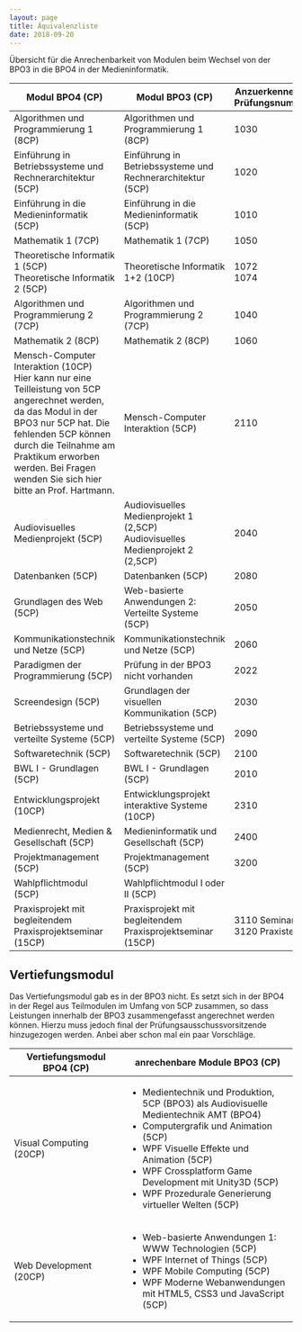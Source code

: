 ```yaml
---
layout: page
title: Äquivalenzliste
date: 2018-09-20
---
```


Übersicht für die Anrechenbarkeit von Modulen beim Wechsel von der BPO3 in die BPO4 in der Medieninformatik.


  <table cellspacing="0" cellpadding="0" class="t1">
    <thead>
      <tr>
        <th width="40%">Modul BPO4 (CP)</th>
        <th width="40%">Modul BPO3 (CP)</th>
        <th>Anzuerkennende Prüfungsnummer</th>
      </tr>
    </thead>
      <tbody>
      <tr>
        <td>Algorithmen und Programmierung 1 (8CP)</td>
        <td>Algorithmen und Programmierung 1 (8CP)</td>
        <td>1030</td>
      </tr>
      <tr>
        <td>Einführung in Betriebssysteme und Rechnerarchitektur<span class="Apple-converted-space">  </span>(5CP)</td>
        <td>Einführung in Betriebssysteme und Rechnerarchitektur (5CP)</td>
        <td>1020</td>
      </tr>
      <tr>
        <td>Einführung in die Medieninformatik<span class="Apple-converted-space">  </span>(5CP)</td>
        <td>Einführung in die Medieninformatik (5CP)</td>
        <td>1010</td>
      </tr>
      <tr>
        <td>Mathematik 1 (7CP)</td>
        <td>Mathematik 1 (7CP)</td>
        <td>1050</td>
      </tr>
      <tr>
        <td>Theoretische Informatik 1 (5CP)<br>Theoretische Informatik 2 (5CP)</td>
        <td>Theoretische Informatik 1+2 (10CP)</td>
        <td>1072<br>1074</td>
      </tr>
      <tr>
        <td>Algorithmen und Programmierung 2 (7CP)</td>
        <td>Algorithmen und Programmierung 2 (7CP)</td>
        <td>1040</td>
      </tr>
      <tr>
        <td>Mathematik 2 (8CP)</td>
        <td>Mathematik 2 (8CP)</td>
        <td>1060</td>
      </tr>
      <tr>
        <td>Mensch-Computer Interaktion (10CP)<br><span class="is-small is-less-important">Hier kann nur eine Teilleistung von 5CP angerechnet werden, da das Modul in der BPO3 nur 5CP hat. Die fehlenden 5CP können durch die Teilnahme am Praktikum erworben werden. Bei Fragen wenden Sie sich hier bitte an Prof. Hartmann.</span></td>
        <td>Mensch-Computer Interaktion (5CP)</td>
        <td>2110</td>
      </tr>
      <tr>
        <td>Audiovisuelles Medienprojekt (5CP)</td>
        <td>Audiovisuelles Medienprojekt 1 (2,5CP)<br>Audiovisuelles Medienprojekt 2 (2,5CP)</td>
        <td>2040</td>
      </tr>
      <tr>
        <td>Datenbanken (5CP)</td>
        <td>Datenbanken (5CP)</td>
        <td>2080</td>
      </tr>
      <tr>
        <td>Grundlagen des Web (5CP)</td>
        <td>Web-basierte Anwendungen 2: Verteilte Systeme (5CP)</td>
        <td>2050</td>
      </tr>
      <tr>
        <td>Kommunikationstechnik und Netze (5CP)</td>
        <td>Kommunikationstechnik und Netze (5CP)</td>
        <td>2060</td>
      </tr>
      <tr>
        <td>Paradigmen der Programmierung (5CP)</td>
        <td>Prüfung in der BPO3 nicht vorhanden</td>
        <td>2022</td>
      </tr>
      <tr>
        <td>Screendesign (5CP)</td>
        <td>Grundlagen der visuellen Kommunikation (5CP)</td>
        <td>2030</td>
      </tr>
      <tr>
        <td>Betriebssysteme und verteilte Systeme (5CP)</td>
        <td>Betriebssysteme und verteilte Systeme (5CP)</td>
        <td>2090</td>
      </tr>
      <tr>
        <td>Softwaretechnik (5CP)</td>
        <td>Softwaretechnik (5CP)</td>
        <td>2100</td>
      </tr>
      <tr>
        <td>BWL I - Grundlagen (5CP)</td>
        <td>BWL I - Grundlagen (5CP)</td>
        <td>2010</td>
      </tr>
      <tr>
        <td>Entwicklungsprojekt (10CP)</td>
        <td>Entwicklungsprojekt interaktive Systeme (10CP)</td>
        <td>2310</td>
      </tr>
      <tr>
        <td>Medienrecht, Medien & Gesellschaft (5CP)</td>
        <td>Medieninformatik und Gesellschaft (5CP)</td>
        <td>2400</td>
        </tr>
      <tr>
        <td>Projektmanagement (5CP)</td>
        <td>Projektmanagement (5CP)</td>
        <td>3200</td>
      </tr>
      <tr>
        <td>Wahlpflichtmodul (5CP)</td>
        <td>Wahlpflichtmodul I oder II (5CP)</td>
        <td></td>
      </tr>
      <tr>
        <td>Praxisprojekt mit begleitendem Praxisprojektseminar (15CP)</td>
        <td>Praxisprojekt mit begleitendem Praxisprojektseminar (15CP)</td>
        <td>3110 Seminar<br>3120 Praxisteil</td>
      </tr>
    </tbody>
  </table>


## Vertiefungsmodul

Das Vertiefungsmodul gab es in der BPO3 nicht. Es setzt sich in der BPO4 in der Regel aus Teilmodulen im Umfang von 5CP zusammen, so dass Leistungen innerhalb der BPO3 zusammengefasst angerechnet werden können. Hierzu muss jedoch final der Prüfungsausschussvorsitzende hinzugezogen werden. Anbei aber schon mal ein paar Vorschläge.

<table cellspacing="0" cellpadding="0" class="t1">
    <thead>
      <tr>
        <th width="40%">Vertiefungsmodul BPO4 (CP)</th>
        <th width="60%">anrechenbare Module BPO3 (CP)</th>
      </tr>
    </thead>
      <tbody>
      <tr>
        <td>Visual Computing (20CP)</td>
        <td>
          <ul>
            <li>Medientechnik und Produktion, 5CP (BPO3) als Audiovisuelle Medientechnik AMT (BPO4)</li>
            <li>Computergrafik und Animation (5CP)</li>
            <li>WPF Visuelle Effekte und Animation (5CP)</li>
            <li>WPF Crossplatform Game Development mit Unity3D (5CP)</li>
            <li>WPF Prozedurale Generierung virtueller Welten (5CP)</li>
          </ul>
        </td>
      </tr>
      <tr>
        <td>Web Development (20CP)</td>
        <td>
          <ul>
            <li>Web-basierte Anwendungen 1: WWW Technologien (5CP)</li>
            <li>WPF Internet of Things (5CP)</li>
            <li>WPF Mobile Computing (5CP)</li>
            <li>WPF Moderne Webanwendungen mit HTML5, CSS3 und JavaScript (5CP)</li>
          </ul>
        </td>
      </tr>
    </tbody>
  </table>



